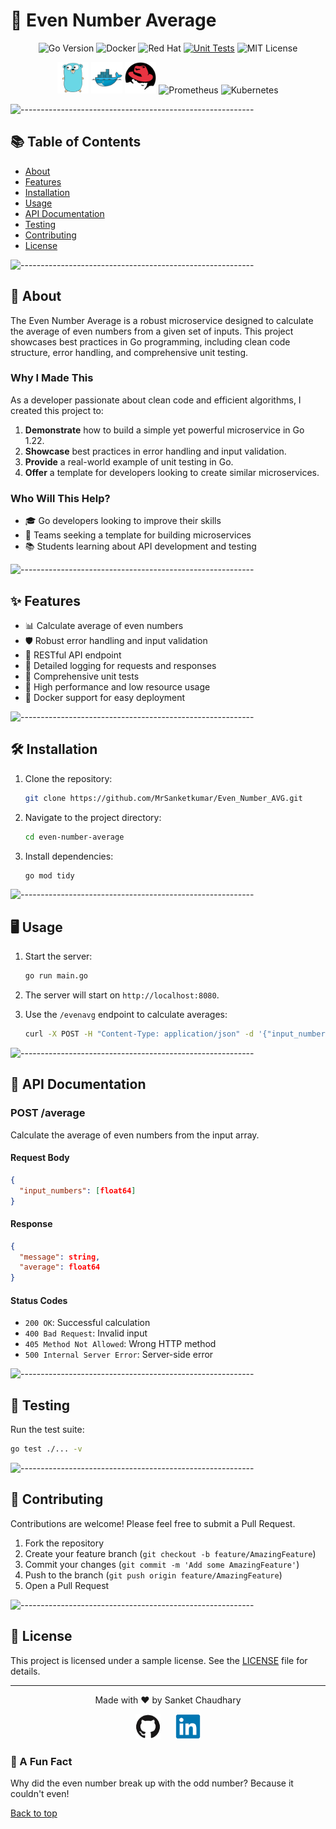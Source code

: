 # 🧮 Even Number Average

<div align="center">

![Go Version](https://img.shields.io/badge/Go-1.22-00ADD8?style=for-the-badge&logo=go&logoColor=white)
![Docker](https://img.shields.io/badge/Docker-Ready-2496ED?style=for-the-badge&logo=docker&logoColor=white)
![Red Hat](https://img.shields.io/badge/Red%20Hat-Compatible-EE0000?style=for-the-badge&logo=red-hat&logoColor=white)
[![Unit Tests](https://img.shields.io/badge/Unit%20Tests-Passing-4CAF50?style=for-the-badge&logo=checkmarx&logoColor=white)](https://github.com/yourusername/even-number-average/actions)
![MIT License](https://img.shields.io/badge/License-MIT-yellow.svg?style=for-the-badge)


<img src="https://raw.githubusercontent.com/devicons/devicon/master/icons/go/go-original.svg" alt="Go" width="50" height="50"/>
<img src="https://raw.githubusercontent.com/devicons/devicon/master/icons/docker/docker-original.svg" alt="Docker" width="50" height="50"/>
<img src="https://raw.githubusercontent.com/devicons/devicon/master/icons/redhat/redhat-original.svg" alt="Red Hat" width="50" height="50"/>
<img src="https://www.vectorlogo.zone/logos/prometheusio/prometheusio-icon.svg" alt="Prometheus" width="50" height="50"/>
<img src="https://www.vectorlogo.zone/logos/kubernetes/kubernetes-icon.svg" alt="Kubernetes" width="50" height="50"/>

</div>

![----------------------------------------------------------](https://raw.githubusercontent.com/andreasbm/readme/master/assets/lines/rainbow.png)

## 📚 Table of Contents

- [About](#-about)
- [Features](#-features)
- [Installation](#-installation)
- [Usage](#-usage)
- [API Documentation](#-api-documentation)
- [Testing](#-testing)
- [Contributing](#-contributing)
- [License](#-license)

![----------------------------------------------------------](https://raw.githubusercontent.com/andreasbm/readme/master/assets/lines/rainbow.png)

## 🚀 About

The Even Number Average is a robust microservice designed to calculate the average of even numbers from a given set of inputs. This project showcases best practices in Go programming, including clean code structure, error handling, and comprehensive unit testing.

### Why I Made This

As a developer passionate about clean code and efficient algorithms, I created this project to:

1. **Demonstrate** how to build a simple yet powerful microservice in Go 1.22.
2. **Showcase** best practices in error handling and input validation.
3. **Provide** a real-world example of unit testing in Go.
4. **Offer** a template for developers looking to create similar microservices.

### Who Will This Help?

- 🎓 Go developers looking to improve their skills
- 💼 Teams seeking a template for building microservices
- 📚 Students learning about API development and testing

![----------------------------------------------------------](https://raw.githubusercontent.com/andreasbm/readme/master/assets/lines/rainbow.png)

## ✨ Features

- 📊 Calculate average of even numbers
- 🛡️ Robust error handling and input validation
- 🔄 RESTful API endpoint
- 📝 Detailed logging for requests and responses
- 🧪 Comprehensive unit tests
- 🎯 High performance and low resource usage
- 🐳 Docker support for easy deployment

![----------------------------------------------------------](https://raw.githubusercontent.com/andreasbm/readme/master/assets/lines/rainbow.png)

## 🛠️ Installation

1. Clone the repository:
   ```bash
   git clone https://github.com/MrSanketkumar/Even_Number_AVG.git
   ```

2. Navigate to the project directory:
   ```bash
   cd even-number-average
   ```

3. Install dependencies:
   ```bash
   go mod tidy
   ```

![----------------------------------------------------------](https://raw.githubusercontent.com/andreasbm/readme/master/assets/lines/rainbow.png)

## 🖥️ Usage

1. Start the server:
   ```bash
   go run main.go
   ```

2. The server will start on `http://localhost:8080`.

3. Use the `/evenavg` endpoint to calculate averages:
   ```bash
   curl -X POST -H "Content-Type: application/json" -d '{"input_numbers": [1, 2, 3, 4, 5, 6]}' http://localhost:8080/evenavg
   ```

![----------------------------------------------------------](https://raw.githubusercontent.com/andreasbm/readme/master/assets/lines/rainbow.png)

## 📘 API Documentation

### POST /average

Calculate the average of even numbers from the input array.

#### Request Body

```json
{
  "input_numbers": [float64]
}
```

#### Response

```json
{
  "message": string,
  "average": float64
}
```

#### Status Codes

- `200 OK`: Successful calculation
- `400 Bad Request`: Invalid input
- `405 Method Not Allowed`: Wrong HTTP method
- `500 Internal Server Error`: Server-side error

![----------------------------------------------------------](https://raw.githubusercontent.com/andreasbm/readme/master/assets/lines/rainbow.png)

## 🧪 Testing

Run the test suite:

```bash
go test ./... -v
```

![----------------------------------------------------------](https://raw.githubusercontent.com/andreasbm/readme/master/assets/lines/rainbow.png)

## 🤝 Contributing

Contributions are welcome! Please feel free to submit a Pull Request.

1. Fork the repository
2. Create your feature branch (`git checkout -b feature/AmazingFeature`)
3. Commit your changes (`git commit -m 'Add some AmazingFeature'`)
4. Push to the branch (`git push origin feature/AmazingFeature`)
5. Open a Pull Request

![----------------------------------------------------------](https://raw.githubusercontent.com/andreasbm/readme/master/assets/lines/rainbow.png)

## 📄 License

This project is licensed under a sample license. See the [LICENSE](LICENSE) file for details.

---

<div align="center">
<p>Made with ❤️ by Sanket Chaudhary </p>
<p>
  <a href="https://github.com/MrSanketkumar" target="_blank" style="text-decoration:none;margin-right:20px;">
    <img src="https://raw.githubusercontent.com/devicons/devicon/master/icons/github/github-original.svg" width="40" height="40" alt="GitHub">
  </a>
  <a href="https://www.linkedin.com/in/sanketChaudhary/" target="_blank" style="text-decoration:none;">
    <img src="https://raw.githubusercontent.com/devicons/devicon/master/icons/linkedin/linkedin-original.svg" width="40" height="40" alt="LinkedIn">
  </a>
</p>
</div>

### 🌟 A Fun Fact

Why did the even number break up with the odd number? Because it couldn't even!

[Back to top](#top)
